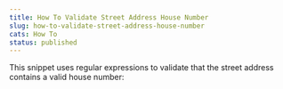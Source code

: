 ```yaml
---
title: How To Validate Street Address House Number
slug: how-to-validate-street-address-house-number
cats: How To
status: published
---
```



  <p>
    This snippet uses regular expressions to validate that the street address contains a valid house number: 
    <script src="https://gist.github.com/clifgriffin/6cacb42bb5b42101b665970c7ae92ffd.js" type="text/javascript"></script>
  </p>
